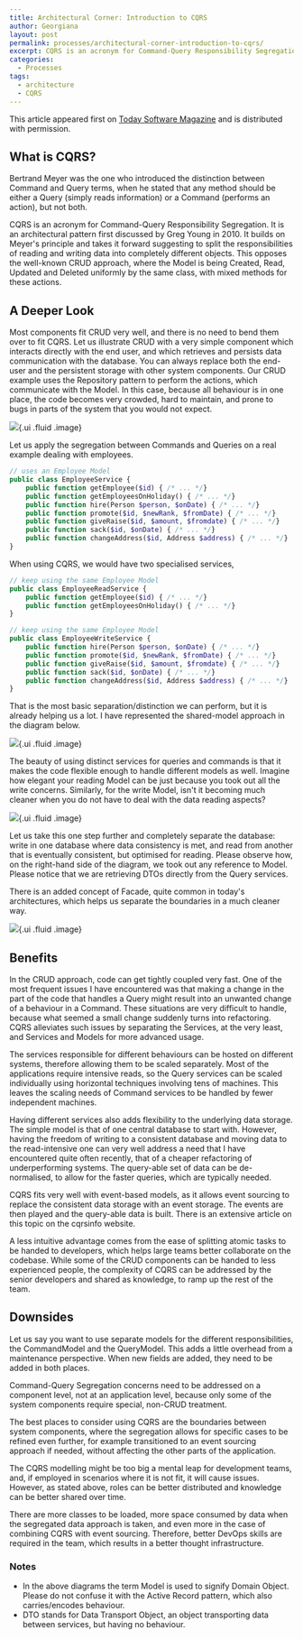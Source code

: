 ```yaml
---
title: Architectural Corner: Introduction to CQRS
author: Georgiana
layout: post
permalink: processes/architectural-corner-introduction-to-cqrs/
excerpt: CQRS is an acronym for Command-Query Responsibility Segregation. It is an architectural pattern first discussed by Greg Young in 2010. It suggests splitting the responsibilities of reading and writing data into completely different objects. This opposes the well-known CRUD approach.
categories:
  - Processes
tags:
  - architecture
  - CQRS
---
```

This article appeared first on [Today Software Magazine][1] and is distributed with permission.


## What is CQRS?

Bertrand Meyer was the one who introduced the distinction between Command and Query terms, when he stated that any method should be either a Query (simply reads information) or a Command (performs an action), but not both.

CQRS is an acronym for Command-Query Responsibility Segregation. It is an architectural pattern first discussed by Greg Young in 2010. It builds on Meyer's principle and takes it forward suggesting to split the responsibilities of reading and writing data into completely different objects. This opposes the well-known CRUD approach, where the Model is being Created, Read, Updated and Deleted uniformly by the same class, with mixed methods for these actions.

## A Deeper Look

Most components fit CRUD very well, and there is no need to bend them over to fit CQRS. Let us illustrate CRUD with a very simple component which interacts directly with the end user, and which retrieves and persists data communication with the database. You can always replace both the end-user and the persistent storage with other system components. Our CRUD example uses the Repository pattern to perform the actions, which communicate with the Model. In this case, because all behaviour is in one place, the code becomes very crowded, hard to maintain, and prone to bugs in parts of the system that you would not expect.

![](/images/2016-10-10-cqrs/crud-web.jpg){.ui .fluid .image}

Let us apply the segregation between Commands and Queries on a real example dealing with employees.

```php
// uses an Employee Model
public class EmployeeService {
    public function getEmployee($id) { /* ... */}
    public function getEmployeesOnHoliday() { /* ... */}
    public function hire(Person $person, $onDate) { /* ... */}
    public function promote($id, $newRank, $fromDate) { /* ... */}
    public function giveRaise($id, $amount, $fromdate) { /* ... */}
    public function sack($id, $onDate) { /* ... */}
    public function changeAddress($id, Address $address) { /* ... */}
}
```

When using CQRS, we would have two specialised services,

```php
// keep using the same Employee Model
public class EmployeeReadService {
    public function getEmployee($id) { /* ... */}
    public function getEmployeesOnHoliday() { /* ... */}
}

// keep using the same Employee Model
public class EmployeeWriteService {
    public function hire(Person $person, $onDate) { /* ... */}
    public function promote($id, $newRank, $fromDate) { /* ... */}
    public function giveRaise($id, $amount, $fromdate) { /* ... */}
    public function sack($id, $onDate) { /* ... */}
    public function changeAddress($id, Address $address) { /* ... */}
}
```

That is the most basic separation/distinction we can perform, but it is already helping us a lot. I have represented the shared-model approach in the diagram below.

![](/images/2016-10-10-cqrs/shared-model-web.jpg){.ui .fluid .image}

The beauty of using distinct services for queries and commands is that it makes the code flexible enough to handle different models as well. Imagine how elegant your reading Model can be just because you took out all the write concerns. Similarly, for the write Model, isn't it becoming much cleaner when you do not have to deal with the data reading aspects?

![](/images/2016-10-10-cqrs/separate-models-web.jpg){.ui .fluid .image}

Let us take this one step further and completely separate the database: write in one database where data consistency is met, and read from another that is eventually consistent, but optimised for reading. Please observe how, on the right-hand side of the diagram, we took out any reference to Model. Please notice that we are retrieving DTOs directly from the Query services.

There is an added concept of Facade, quite common in today's architectures, which helps us separate the boundaries in a much cleaner way.

![](/images/2016-10-10-cqrs/cqrs-full-web.jpg){.ui .fluid .image}

## Benefits

In the CRUD approach, code can get tightly coupled very fast. One of the most frequent issues I have encountered was that making a change in the part of the code that handles a Query might result into an unwanted change of a behaviour in a Command. These situations are very difficult to handle, because what seemed a small change suddenly turns into refactoring. CQRS alleviates such issues by separating the Services, at the very least, and Services and Models for more advanced usage.

The services responsible for different behaviours can be hosted on different systems, therefore allowing them to be scaled separately. Most of the applications require intensive reads, so the Query services can be scaled individually using horizontal techniques involving tens of machines. This leaves the scaling needs of Command services to be handled by fewer independent machines.

Having different services also adds flexibility to the underlying data storage. The simple model is that of one central database to start with. However, having the freedom of writing to a consistent database and moving data to the read-intensive one can very well address a need that I have encountered quite often recently, that of a cheaper refactoring of underperforming systems. The query-able set of data can be de-normalised, to allow for the faster queries, which are typically needed.

CQRS fits very well with event-based models, as it allows event sourcing to replace the consistent data storage with an event storage. The events are then played and the query-able data is built. There is an extensive article on this topic on the cqrsinfo website.

A less intuitive advantage comes from the ease of splitting atomic tasks to be handed to developers, which helps large teams better collaborate on the codebase. While some of the CRUD components can be handed to less experienced people, the complexity of CQRS can be addressed by the senior developers and shared as knowledge, to ramp up the rest of the team.

## Downsides

Let us say you want to use separate models for the different responsibilities, the CommandModel and the QueryModel. This adds a little overhead from a maintenance perspective. When new fields are added, they need to be added in both places.

Command-Query Segregation concerns need to be addressed on a component level, not at an application level, because only some of the system components require special, non-CRUD treatment.

The best places to consider using CQRS are the boundaries between system components, where the segregation allows for specific cases to be refined even further, for example transitioned to an event sourcing approach if needed, without affecting the other parts of the application.

The CQRS modelling might be too big a mental leap for development teams, and, if employed in scenarios where it is not fit, it will cause issues. However, as stated above, roles can be better distributed and knowledge can be better shared over time.

There are more classes to be loaded, more space consumed by data when the segregated data approach is taken, and even more in the case of combining CQRS with event sourcing. Therefore, better DevOps skills are required in the team, which results in a better thought infrastructure.

### Notes
- In the above diagrams the term Model is used to signify Domain Object. Please do not confuse it with the Active Record pattern, which also carries/encodes behaviour.
- DTO stands for Data Transport Object, an object transporting data between services, but having no behaviour.

 [1]: http://todaysoftmag.com/article/1896/architectural-corner-introduction-to-cqrs
